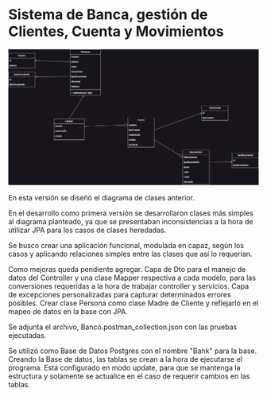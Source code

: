# Sistema de Banca, gestión de Clientes, Cuenta y Movimientos
![bank_diagrama_clases.png](bank_diagrama_clases.png)

En esta versión se diseñó el diagrama de clases anterior.

En el desarrollo como primera versión se desarrollaron clases más simples al diagrama planteado,
ya que se presentaban inconsistencias a la hora de utilizar JPA para los casos de clases heredadas.

Se busco crear una aplicación funcional, modulada en capaz, según los casos y aplicando relaciones simples entre las clases que así lo requerían.

Como mejoras queda pendiente agregar.
Capa de Dto para el manejo de datos del Controller y una clase Mapper respectiva a cada modelo, para las conversiones requeridas a la hora de trabajar controller y servicios.
Capa de excepciones personalizadas para capturar determinados errores posibles.
Crear clase Persona como clase Madre de Cliente y reflejarlo en el mapeo de datos en la base con JPA.

Se adjunta el archivo, Banco.postman_collection.json con las pruebas ejecutadas.

Se utilizó como Base de Datos Postgres con el nombre "Bank" para la base.
Creando la Base de datos, las tablas se crean a la hora de ejecutarse el programa.
Está configurado en modo update, para que se mantenga la estructura y solamente se actualice en el caso de requerir cambios en las tablas.
